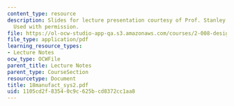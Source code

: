 ```yaml
---
content_type: resource
description: Slides for lecture presentation courtesy of Prof. Stanley B. Gershwin.
  Used with permission.
file: https://ol-ocw-studio-app-qa.s3.amazonaws.com/courses/2-008-design-and-manufacturing-ii-spring-2004/1105cd2f83540c9c625bcd8372cc1aa8_18manufact_sys2.pdf
file_type: application/pdf
learning_resource_types:
- Lecture Notes
ocw_type: OCWFile
parent_title: Lecture Notes
parent_type: CourseSection
resourcetype: Document
title: 18manufact_sys2.pdf
uid: 1105cd2f-8354-0c9c-625b-cd8372cc1aa8
---
```

